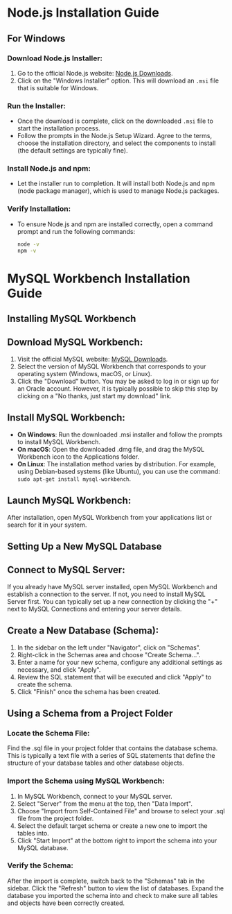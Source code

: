 # Node.js Installation Guide

## For Windows

### Download Node.js Installer:
1. Go to the official Node.js website: [Node.js Downloads](https://nodejs.org/en/download/).
2. Click on the "Windows Installer" option. This will download an `.msi` file that is suitable for Windows.

### Run the Installer:
- Once the download is complete, click on the downloaded `.msi` file to start the installation process.
- Follow the prompts in the Node.js Setup Wizard. Agree to the terms, choose the installation directory, and select the components to install (the default settings are typically fine).

### Install Node.js and npm:
- Let the installer run to completion. It will install both Node.js and npm (node package manager), which is used to manage Node.js packages.

### Verify Installation:
- To ensure Node.js and npm are installed correctly, open a command prompt and run the following commands:
  ```cmd
  node -v
  npm -v

# MySQL Workbench Installation Guide

## Installing MySQL Workbench

## Download MySQL Workbench:
1. Visit the official MySQL website: [MySQL Downloads](https://dev.mysql.com/downloads/workbench/).
2. Select the version of MySQL Workbench that corresponds to your operating system (Windows, macOS, or Linux).
3. Click the "Download" button. You may be asked to log in or sign up for an Oracle account. However, it is typically possible to skip this step by clicking on a "No thanks, just start my download" link.

## Install MySQL Workbench:
- **On Windows**: Run the downloaded .msi installer and follow the prompts to install MySQL Workbench.
- **On macOS**: Open the downloaded .dmg file, and drag the MySQL Workbench icon to the Applications folder.
- **On Linux**: The installation method varies by distribution. For example, using Debian-based systems (like Ubuntu), you can use the command: `sudo apt-get install mysql-workbench`.

## Launch MySQL Workbench:
After installation, open MySQL Workbench from your applications list or search for it in your system.

## Setting Up a New MySQL Database

## Connect to MySQL Server:
If you already have MySQL server installed, open MySQL Workbench and establish a connection to the server. If not, you need to install MySQL Server first. You can typically set up a new connection by clicking the "+" next to MySQL Connections and entering your server details.

## Create a New Database (Schema):
1. In the sidebar on the left under "Navigator", click on "Schemas".
2. Right-click in the Schemas area and choose "Create Schema...".
3. Enter a name for your new schema, configure any additional settings as necessary, and click "Apply".
4. Review the SQL statement that will be executed and click "Apply" to create the schema.
5. Click "Finish" once the schema has been created.

## Using a Schema from a Project Folder

### Locate the Schema File:
Find the .sql file in your project folder that contains the database schema. This is typically a text file with a series of SQL statements that define the structure of your database tables and other database objects.

### Import the Schema using MySQL Workbench:
1. In MySQL Workbench, connect to your MySQL server.
2. Select "Server" from the menu at the top, then "Data Import".
3. Choose "Import from Self-Contained File" and browse to select your .sql file from the project folder.
4. Select the default target schema or create a new one to import the tables into.
5. Click "Start Import" at the bottom right to import the schema into your MySQL database.

### Verify the Schema:
After the import is complete, switch back to the "Schemas" tab in the sidebar.
Click the "Refresh" button to view the list of databases.
Expand the database you imported the schema into and check to make sure all tables and objects have been correctly created.
